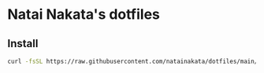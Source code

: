 # Natai Nakata's dotfiles

## Install

```bash
curl -fsSL https://raw.githubusercontent.com/natainakata/dotfiles/main/installer | sh
```
